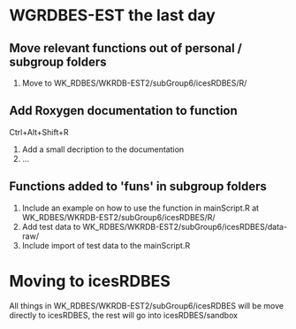 # WGRDBES-EST the last day

## Move relevant functions out of personal / subgroup folders 
1. Move to WK_RDBES/WKRDB-EST2/subGroup6/icesRDBES/R/

## Add Roxygen documentation to function
Ctrl+Alt+Shift+R
1. Add a small decription to the documentation
2. ...

## Functions added to 'funs' in subgroup folders
1. Include an example on how to use the function in mainScript.R at WK_RDBES/WKRDB-EST2/subGroup6/icesRDBES/R/
2. Add test data to WK_RDBES/WKRDB-EST2/subGroup6/icesRDBES/data-raw/
3. Include import of test data to the mainScript.R 

# Moving to icesRDBES
All things in WK_RDBES/WKRDB-EST2/subGroup6/icesRDBES will be move directly to icesRDBES, the rest will go into icesRDBES/sandbox
